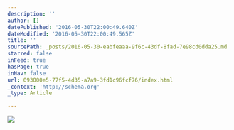 ```yaml
---
description: ''
author: []
datePublished: '2016-05-30T22:00:49.640Z'
dateModified: '2016-05-30T22:00:49.565Z'
title: ''
sourcePath: _posts/2016-05-30-eabfeaaa-9f6c-43df-8fad-7e98cd0dda25.md
starred: false
inFeed: true
hasPage: true
inNav: false
url: 093000e5-77f5-4d35-a7a9-3fd1c96fcf76/index.html
_context: 'http://schema.org'
_type: Article

---
```

![](https://the-grid-user-content.s3-us-west-2.amazonaws.com/9712247a-8d6c-4ff6-9eb6-94911a7bc6e6.png)
